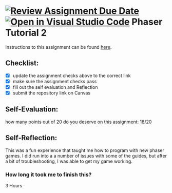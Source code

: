 [![Review Assignment Due Date](https://classroom.github.com/assets/deadline-readme-button-24ddc0f5d75046c5622901739e7c5dd533143b0c8e959d652212380cedb1ea36.svg)](https://classroom.github.com/a/dFH1Gw6i)
[![Open in Visual Studio Code](https://classroom.github.com/assets/open-in-vscode-718a45dd9cf7e7f842a935f5ebbe5719a5e09af4491e668f4dbf3b35d5cca122.svg)](https://classroom.github.com/online_ide?assignment_repo_id=12646575&assignment_repo_type=AssignmentRepo)
Phaser Tutorial 2
=====================

Instructions to this assignment can be found [here](https://uc.instructure.com/courses/1641850/assignments/20048180).

## Checklist:

- [x] update the assignment checks above to the correct link
- [x] make sure the assignment checks pass
- [x] fill out the self evaluation and Reflection
- [x] submit the repository link on Canvas

## Self-Evaluation:

how many points out of 20 do you deserve on this assignment: 18/20

## Self-Reflection:

This was a fun experience that taught me how to program with new phaser games. I did run into a a number of issues with some of the guides, but after a bit of troubleshooting, I was able to get my game working.

### How long it took me to finish this?

3 Hours
